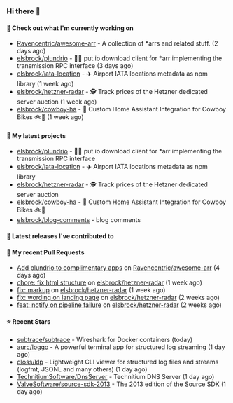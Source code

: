 ### Hi there 👋

#### 👷 Check out what I'm currently working on

- [Ravencentric/awesome-arr](https://github.com/Ravencentric/awesome-arr) - A collection of *arrs and related stuff. (2 days ago)
- [elsbrock/plundrio](https://github.com/elsbrock/plundrio) - 🏴‍☠️ put.io download client for *arr implementing the transmission RPC interface (3 days ago)
- [elsbrock/iata-location](https://github.com/elsbrock/iata-location) - ✈️ Airport IATA locations metadata as npm library (1 week ago)
- [elsbrock/hetzner-radar](https://github.com/elsbrock/hetzner-radar) - 🕵️ Track prices of the Hetzner dedicated server auction (1 week ago)
- [elsbrock/cowboy-ha](https://github.com/elsbrock/cowboy-ha) - 🤠 Custom Home Assistant Integration for Cowboy Bikes 🚲💨 (1 week ago)

#### 🌱 My latest projects

- [elsbrock/plundrio](https://github.com/elsbrock/plundrio) - 🏴‍☠️ put.io download client for *arr implementing the transmission RPC interface
- [elsbrock/iata-location](https://github.com/elsbrock/iata-location) - ✈️ Airport IATA locations metadata as npm library
- [elsbrock/hetzner-radar](https://github.com/elsbrock/hetzner-radar) - 🕵️ Track prices of the Hetzner dedicated server auction
- [elsbrock/cowboy-ha](https://github.com/elsbrock/cowboy-ha) - 🤠 Custom Home Assistant Integration for Cowboy Bikes 🚲💨
- [elsbrock/blog-comments](https://github.com/elsbrock/blog-comments) - blog comments

#### 🔭 Latest releases I've contributed to


#### 🔨 My recent Pull Requests

- [Add plundrio to complimentary apps](https://github.com/Ravencentric/awesome-arr/pull/54) on [Ravencentric/awesome-arr](https://github.com/Ravencentric/awesome-arr) (4 days ago)
- [chore: fix html structure](https://github.com/elsbrock/hetzner-radar/pull/129) on [elsbrock/hetzner-radar](https://github.com/elsbrock/hetzner-radar) (1 week ago)
- [fix: markup](https://github.com/elsbrock/hetzner-radar/pull/128) on [elsbrock/hetzner-radar](https://github.com/elsbrock/hetzner-radar) (1 week ago)
- [fix: wording on landing page](https://github.com/elsbrock/hetzner-radar/pull/127) on [elsbrock/hetzner-radar](https://github.com/elsbrock/hetzner-radar) (2 weeks ago)
- [feat: notify on pipeline failure](https://github.com/elsbrock/hetzner-radar/pull/125) on [elsbrock/hetzner-radar](https://github.com/elsbrock/hetzner-radar) (2 weeks ago)

#### ⭐ Recent Stars

- [subtrace/subtrace](https://github.com/subtrace/subtrace) - Wireshark for Docker containers (today)
- [aurc/loggo](https://github.com/aurc/loggo) - A powerful terminal app for structured log streaming (1 day ago)
- [dloss/klp](https://github.com/dloss/klp) - Lightweight CLI viewer for structured log files and streams (logfmt, JSONL and many others) (1 day ago)
- [TechnitiumSoftware/DnsServer](https://github.com/TechnitiumSoftware/DnsServer) - Technitium DNS Server (1 day ago)
- [ValveSoftware/source-sdk-2013](https://github.com/ValveSoftware/source-sdk-2013) - The 2013 edition of the Source SDK (1 day ago)
